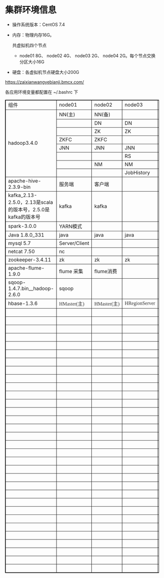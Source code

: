 # 集群环境信息

- 操作系统版本：CentOS 7.4

- 内存：物理内存16G。

  共虚拟机四个节点

  - node01 8G、 node02 4G、 node03 2G、 node04 2G。每个节点交换分区大小16G

- 硬盘：各虚拟机节点硬盘大小200G

https://zaixianwangyebianji.bmcx.com/

各应用环境变量都配置在 ~/.bashrc 下

<table style="width:100%;" cellpadding="2" cellspacing="0" border="1" bordercolor="#000000">
	<tbody>
		<tr>
			<td>
				<span><span><span><span><span><span>组件</span> </span> </span> </span> </span> </span> 
			</td>
			<td>
				<span><span><span><span><span><span>node01</span> </span> </span> </span> </span> </span> 
			</td>
			<td>
				<span><span><span><span><span><span><span>node02</span><br />
</span> </span> </span> </span> </span> </span> 
			</td>
			<td>
				<span><span><span><span><span><span><span>node03</span><br />
</span> </span> </span> </span> </span> </span> 
			</td>
			<td>
				<span><span><span><span><span><span><span>node04</span><br />
</span> </span> </span> </span> </span> </span> 
			</td>
		</tr>
		<tr>
			<td rowspan="8">
				<span><span><span><span><span><span>hadoop3.4.0<br />
</span> </span> </span> </span> </span> </span> 
			</td>
			<td>
				<span><span><span><span><span><span>NN(主)<br />
</span> </span> </span> </span> </span> </span> 
			</td>
			<td>
				<span><span><span><span><span><span><span>N</span><span>N</span><span>(</span><span>备</span><span>)</span><br />
</span> </span> </span> </span> </span> </span> 
			</td>
			<td>
				<span><span><span><span><span><span><br />
</span> </span> </span> </span> </span> </span> 
			</td>
			<td>
				<span><span><span><span><span><span><br />
</span> </span> </span> </span> </span> </span> 
			</td>
		</tr>
		<tr>
			<td>
				<span><span><span><span><span><span><br />
</span> </span> </span> </span> </span> </span> 
			</td>
			<td>
				<span><span><span><span><span><span>DN<br />
</span> </span> </span> </span> </span> </span> 
			</td>
			<td>
				<span><span><span><span><span><span>DN<br />
</span> </span> </span> </span> </span> </span> 
			</td>
			<td>
				<span><span><span><span><span><span><span>D</span><span>N</span><br />
</span> </span> </span> </span> </span> </span> 
			</td>
		</tr>
		<tr>
			<td>
				<span><span><span><span><span><span><br />
</span> </span> </span> </span> </span> </span> 
			</td>
			<td>
				<span><span><span><span><span><span>ZK<br />
</span> </span> </span> </span> </span> </span> 
			</td>
			<td>
				<span><span><span><span><span><span><span>Z</span><span>K</span><br />
</span> </span> </span> </span> </span> </span> 
			</td>
			<td>
				<span><span><span><span><span><span><span>Z</span><span>K</span><br />
</span> </span> </span> </span> </span> </span> 
			</td>
		</tr>
		<tr>
			<td>
				<span><span><span><span><span><span>ZKFC<br />
</span> </span> </span> </span> </span> </span> 
			</td>
			<td>
				<span><span><span><span><span><span><span>Z</span><span>K</span><span>F</span><span>C</span><br />
</span> </span> </span> </span> </span> </span> 
			</td>
			<td>
				<span><span><span><span><span><span><br />
</span> </span> </span> </span> </span> </span> 
			</td>
			<td>
				<span><span><span><span><span><span><br />
</span> </span> </span> </span> </span> </span> 
			</td>
		</tr>
		<tr>
			<td>
				<span><span><span><span><span><span><span>J</span><span>N</span><span>N</span><br />
</span> </span> </span> </span> </span> </span> 
			</td>
			<td>
				<span><span><span><span><span><span>JNN<br />
</span> </span> </span> </span> </span> </span> 
			</td>
			<td>
				<span><span><span><span><span><span>JNN<br />
</span> </span> </span> </span> </span> </span> 
			</td>
			<td>
				<span><span><span><span><span><span><br />
</span> </span> </span> </span> </span> </span> 
			</td>
		</tr>
		<tr>
			<td>
				<span><span><span><span><span><span><br />
</span> </span> </span> </span> </span> </span> 
			</td>
			<td>
				<span><span><span><span><span><span><br />
</span> </span> </span> </span> </span> </span> 
			</td>
			<td>
				<span><span><span><span><span><span><span>R</span><span>S</span><br />
</span> </span> </span> </span> </span> </span> 
			</td>
			<td>
				<span><span><span><span><span><span><span>R</span><span>S</span><br />
</span> </span> </span> </span> </span> </span> 
			</td>
		</tr>
		<tr>
			<td>
				<span><span><span><span><span><span><br />
</span> </span> </span> </span> </span> </span> 
			</td>
			<td>
				<span><span><span><span><span><span>NM<br />
</span> </span> </span> </span> </span> </span> 
			</td>
			<td>
				<span><span><span><span><span><span>NM<br />
</span> </span> </span> </span> </span> </span> 
			</td>
			<td>
				<span><span><span><span><span><span><span>N</span><span>M</span><br />
</span> </span> </span> </span> </span> </span> 
			</td>
		</tr>
		<tr>
			<td>
				<br />
			</td>
			<td>
				<br />
			</td>
			<td>
				JobHistory
			</td>
			<td>
				<br />
			</td>
		</tr>
		<tr>
			<td>
				<span><span><span><span><span><span>apache-hive-2.3.9-bin<br />
</span> </span> </span> </span> </span> </span> 
			</td>
			<td>
				<span><span><span><span><span><span>服务端</span> </span> </span> </span> </span> </span> 
			</td>
			<td>
				<span><span><span><span><span><span>客户端</span> </span> </span> </span> </span> </span> 
			</td>
			<td>
				<span><span><span><span><span><span><br />
</span> </span> </span> </span> </span> </span> 
			</td>
			<td>
				<span><span><span><span><span><span><br />
</span> </span> </span> </span> </span> </span> 
			</td>
		</tr>
		<tr>
			<td>
				<span><span><span><span><span>kafka_2.13-2.5.0，2.13是scala的版本号，2.5.0是kafka的版本号<span><br />
</span> </span> </span> </span> </span> </span> 
			</td>
			<td>
				<span><span><span><span><span><span>kafka<br />
</span> </span> </span> </span> </span> </span> 
			</td>
			<td>
				<span><span><span><span><span><span>kafka<br />
</span> </span> </span> </span> </span> </span> 
			</td>
			<td>
				<span><span><span><span><span><span><br />
</span> </span> </span> </span> </span> </span> 
			</td>
			<td>
				<span><span><span><span><span><span><br />
</span> </span> </span> </span> </span> </span> 
			</td>
		</tr>
		<tr>
			<td>
				<span><span><span><span><span>spark-3.0.0<span id="__kindeditor_bookmark_start_22__"></span></span> </span> </span> </span> </span> 
			</td>
			<td>
				<span><span><span><span><span>YARN模式</span> </span> </span> </span> </span> 
			</td>
			<td>
				<span><span><span><span><span><span><br />
</span> </span> </span> </span> </span> </span> 
			</td>
			<td>
				<span><span><span><span><span><span><br />
</span> </span> </span> </span> </span> </span> 
			</td>
			<td>
				<span><span><span><span><span><span><br />
</span> </span> </span> </span> </span> </span> 
			</td>
		</tr>
		<tr>
			<td>
				<span><span><span><span><span>Java&nbsp;1.8.0_331</span> </span> </span> </span> </span> 
			</td>
			<td>
				<span><span><span><span><span>java</span></span> </span> </span> </span> 
			</td>
			<td>
				<span><span><span><span><span><span><span>java</span><br />
</span> </span> </span> </span> </span> </span> 
			</td>
			<td>
				<span><span><span><span><span><span><span>java</span><br />
</span> </span> </span> </span> </span> </span> 
			</td>
			<td>
				<span><span><span><span><span><span><span>java</span><br />
</span> </span> </span> </span> </span> </span> 
			</td>
		</tr>
		<tr>
			<td>
				<span><span><span><span><span><span>mysql 5.7</span></span></span></span></span></span> 
			</td>
			<td>
				<span><span><span><span><span><span>Server/Client</span></span> </span> </span> </span> </span> 
			</td>
			<td>
				<span><span><span><span><span><span><br />
</span> </span> </span> </span> </span> </span> 
			</td>
			<td>
				<span><span><span><span><span><span><br />
</span> </span> </span> </span> </span> </span> 
			</td>
			<td>
				<span><span><span><span><span><span><br />
</span> </span> </span> </span> </span> </span> 
			</td>
		</tr>
		<tr>
			<td>
				<span><span><span style="background-color:#FFFFFF;">netcat&nbsp;7.50</span><span></span></span> </span> 
			</td>
			<td>
				<span><span><span><span><span><span>nc</span></span></span></span> </span> </span> 
			</td>
			<td>
				<span><span><span><span><span><span><br />
</span> </span> </span> </span> </span> </span> 
			</td>
			<td>
				<span><span><span><span><span><span><br />
</span> </span> </span> </span> </span> </span> 
			</td>
			<td>
				<span><span><span><span><span><span><br />
</span> </span> </span> </span> </span> </span> 
			</td>
		</tr>
		<tr>
			<td>
				<span><span><span><span><span><span>zookeeper-3.4.11<br />
</span> </span> </span> </span> </span> </span> 
			</td>
			<td>
				zk
			</td>
			<td>
				<span><span><span><span><span><span>zk</span></span></span> </span> </span> </span> 
			</td>
			<td>
				<span><span><span><span><span><span>zk<br />
</span> </span> </span> </span> </span> </span> 
			</td>
			<td>
				<span><span><span><span><span><span><br />
</span> </span> </span> </span> </span> </span> 
			</td>
		</tr>
		<tr>
			<td>
				<span><span><span><span><span><span>apache-flume-1.9.0<br />
</span> </span> </span> </span> </span> </span> 
			</td>
			<td>
				<span><span><span><span><span><span><span id="__kindeditor_bookmark_start_134__"></span>flume 采集<span id="__kindeditor_bookmark_end_135__"></span><br />
</span> </span> </span> </span> </span> </span> 
			</td>
			<td>
				<span><span><span><span><span><span><span>flume消费</span><br />
</span> </span> </span> </span> </span> </span> 
			</td>
			<td>
				<span><span><span><span><span><span><br />
</span> </span> </span> </span> </span> </span> 
			</td>
			<td>
				<span><span><span><span><span><span><br />
</span> </span> </span> </span> </span> </span> 
			</td>
		</tr>
		<tr>
			<td>
				<span><span><span><span><span><span>sqoop-1.4.7.bin__hadoop-2.6.0<br />
</span> </span> </span> </span> </span> </span> 
			</td>
			<td>
				<span><span><span><span><span><span><span>sqoop</span><br />
</span> </span> </span> </span> </span> </span> 
			</td>
			<td>
				<span><span><span><span><span><span><br />
</span> </span> </span> </span> </span> </span> 
			</td>
			<td>
				<span><span><span><span><span><span><br />
</span> </span> </span> </span> </span> </span> 
			</td>
			<td>
				<br />
			</td>
		</tr>
		<tr>
			<td>
				<span><span><span><span><span><span>hbase-1.3.6<br />
</span> </span> </span> </span> </span> </span> 
			</td>
			<td>
				<span><span><span><span><span><span><span style="color:#333333;font-family:&quot;font-size:16px;background-color:#FFFFFF;">HMaster(主)</span><br />
</span> </span> </span> </span> </span> </span> 
			</td>
			<td>
				<span><span><span><span><span><span><span style="color:#333333;font-family:&quot;font-size:16px;background-color:#F8F8F8;"><span style="color:#333333;font-family:&quot;font-size:16px;background-color:#FFFFFF;">H</span><span style="color:#333333;font-family:&quot;font-size:16px;background-color:#FFFFFF;">Master(主)</span></span><br />
</span> </span> </span> </span> </span> </span> 
			</td>
			<td>
				<span><span><span><span><span><span><span style="color:#333333;font-family:&quot;font-size:16px;background-color:#F8F8F8;">HRegionServer</span><br />
</span> </span> </span> </span> </span> </span> 
			</td>
			<td>
				<span><span><span><span><span><span><span style="color:#333333;font-family:&quot;font-size:16px;background-color:#F8F8F8;"></span><span style="color:#333333;font-family:&quot;font-size:16px;background-color:#F8F8F8;">HRegio</span><span style="color:#333333;font-family:&quot;font-size:16px;background-color:#F8F8F8;">n</span><span style="color:#333333;font-family:&quot;font-size:16px;background-color:#F8F8F8;">S</span><span style="color:#333333;font-family:&quot;font-size:16px;background-color:#F8F8F8;">e</span><span style="color:#333333;font-family:&quot;font-size:16px;background-color:#F8F8F8;">r</span><span style="color:#333333;font-family:&quot;font-size:16px;background-color:#F8F8F8;">v</span><span style="color:#333333;font-family:&quot;font-size:16px;background-color:#F8F8F8;">e</span><span style="color:#333333;font-family:&quot;font-size:16px;background-color:#F8F8F8;">r</span><br />
</span> </span> </span> </span> </span> </span> 
			</td>
		</tr>
		<tr>
			<td>
				<span><span><span><span><span><span><br />
</span> </span> </span> </span> </span> </span> 
			</td>
			<td>
				<span><span><span><span><span><span><br />
</span> </span> </span> </span> </span> </span> 
			</td>
			<td>
				<span><span><span><span><span><span><br />
</span> </span> </span> </span> </span> </span> 
			</td>
			<td>
				<span><span><span><span><span><span><br />
</span> </span> </span> </span> </span> </span> 
			</td>
			<td>
				<span><span><span><span><span><span><br />
</span> </span> </span> </span> </span> </span> 
			</td>
		</tr>
		<tr>
			<td>
				<span><span><span><span><span><span><br />
</span> </span> </span> </span> </span> </span> 
			</td>
			<td>
				<span><span><span><span><span><span><br />
</span> </span> </span> </span> </span> </span> 
			</td>
			<td>
				<span><span><span><span><span><span><br />
</span> </span> </span> </span> </span> </span> 
			</td>
			<td>
				<span><span><span><span><span><span><br />
</span> </span> </span> </span> </span> </span> 
			</td>
			<td>
				<span><span><span><span><span><span><br />
</span> </span> </span> </span> </span> </span> 
			</td>
		</tr>
		<tr>
			<td>
				<span><span><span><span><span><span><br />
</span> </span> </span> </span> </span> </span> 
			</td>
			<td>
				<span><span><span><span><span><span><br />
</span> </span> </span> </span> </span> </span> 
			</td>
			<td>
				<span><span><span><span><span><span><br />
</span> </span> </span> </span> </span> </span> 
			</td>
			<td>
				<span><span><span><span><span><span><br />
</span> </span> </span> </span> </span> </span> 
			</td>
			<td>
				<span><span><span><span><span><span><br />
</span> </span> </span> </span> </span> </span> 
			</td>
		</tr>
		<tr>
			<td>
				<span><span><span><span><span><span><br />
</span> </span> </span> </span> </span> </span> 
			</td>
			<td>
				<span><span><span><span><span><span><br />
</span> </span> </span> </span> </span> </span> 
			</td>
			<td>
				<span><span><span><span><span><span><br />
</span> </span> </span> </span> </span> </span> 
			</td>
			<td>
				<span><span><span><span><span><span><br />
</span> </span> </span> </span> </span> </span> 
			</td>
			<td>
				<span><span><span><span><span><span><br />
</span> </span> </span> </span> </span> </span> 
			</td>
		</tr>
		<tr>
			<td>
				<span><span><span><span><span><span><br />
</span> </span> </span> </span> </span> </span> 
			</td>
			<td>
				<span><span><span><span><span><span><br />
</span> </span> </span> </span> </span> </span> 
			</td>
			<td>
				<span><span><span><span><span><span><br />
</span> </span> </span> </span> </span> </span> 
			</td>
			<td>
				<span><span><span><span><span><span><br />
</span> </span> </span> </span> </span> </span> 
			</td>
			<td>
				<span><span><span><span><span><span><br />
</span> </span> </span> </span> </span> </span> 
			</td>
		</tr>
		<tr>
			<td>
				<span><span><span><span><span><span><br />
</span> </span> </span> </span> </span> </span> 
			</td>
			<td>
				<span><span><span><span><span><span><br />
</span> </span> </span> </span> </span> </span> 
			</td>
			<td>
				<span><span><span><span><span><span><br />
</span> </span> </span> </span> </span> </span> 
			</td>
			<td>
				<span><span><span><span><span><span><br />
</span> </span> </span> </span> </span> </span> 
			</td>
			<td>
				<span><span><span><span><span><span><br />
</span> </span> </span> </span> </span> </span> 
			</td>
		</tr>
		<tr>
			<td>
				<span><span><span><span><span><span><br />
</span> </span> </span> </span> </span> </span> 
			</td>
			<td>
				<span><span><span><span><span><span><br />
</span> </span> </span> </span> </span> </span> 
			</td>
			<td>
				<span><span><span><span><span><span><br />
</span> </span> </span> </span> </span> </span> 
			</td>
			<td>
				<span><span><span><span><span><span><br />
</span> </span> </span> </span> </span> </span> 
			</td>
			<td>
				<span><span><span><span><span><span><br />
</span> </span> </span> </span> </span> </span> 
			</td>
		</tr>
		<tr>
			<td>
				<span><span><span><span><span><span><br />
</span> </span> </span> </span> </span> </span> 
			</td>
			<td>
				<span><span><span><span><span><span><br />
</span> </span> </span> </span> </span> </span> 
			</td>
			<td>
				<span><span><span><span><span><span><br />
</span> </span> </span> </span> </span> </span> 
			</td>
			<td>
				<span><span><span><span><span><span><br />
</span> </span> </span> </span> </span> </span> 
			</td>
			<td>
				<span><span><span><span><span><span><br />
</span> </span> </span> </span> </span> </span> 
			</td>
		</tr>
		<tr>
			<td>
				<span><span><span><span><span><span><br />
</span> </span> </span> </span> </span> </span> 
			</td>
			<td>
				<span><span><span><span><span><span><br />
</span> </span> </span> </span> </span> </span> 
			</td>
			<td>
				<span><span><span><span><span><span><br />
</span> </span> </span> </span> </span> </span> 
			</td>
			<td>
				<span><span><span><span><span><span><br />
</span> </span> </span> </span> </span> </span> 
			</td>
			<td>
				<span><span><span><span><span><span><br />
</span> </span> </span> </span> </span> </span> 
			</td>
		</tr>
		<tr>
			<td>
				<span><span><span><span><span><span><br />
</span> </span> </span> </span> </span> </span> 
			</td>
			<td>
				<span><span><span><span><span><span><br />
</span> </span> </span> </span> </span> </span> 
			</td>
			<td>
				<span><span><span><span><span><span><br />
</span> </span> </span> </span> </span> </span> 
			</td>
			<td>
				<span><span><span><span><span><span><br />
</span> </span> </span> </span> </span> </span> 
			</td>
			<td>
				<span><span><span><span><span><span><br />
</span> </span> </span> </span> </span> </span> 
			</td>
		</tr>
		<tr>
			<td>
				<span><span><span><span><span><span><br />
</span> </span> </span> </span> </span> </span> 
			</td>
			<td>
				<span><span><span><span><span><span><br />
</span> </span> </span> </span> </span> </span> 
			</td>
			<td>
				<span><span><span><span><span><span><br />
</span> </span> </span> </span> </span> </span> 
			</td>
			<td>
				<span><span><span><span><span><span><br />
</span> </span> </span> </span> </span> </span> 
			</td>
			<td>
				<span><span><span><span><span><span><br />
</span> </span> </span> </span> </span> </span> 
			</td>
		</tr>
		<tr>
			<td>
				<span><span><span><span><span><span><br />
</span> </span> </span> </span> </span> </span> 
			</td>
			<td>
				<span><span><span><span><span><span><br />
</span> </span> </span> </span> </span> </span> 
			</td>
			<td>
				<span><span><span><span><span><span><br />
</span> </span> </span> </span> </span> </span> 
			</td>
			<td>
				<span><span><span><span><span><span><br />
</span> </span> </span> </span> </span> </span> 
			</td>
			<td>
				<span><span><span><span><span><span><br />
</span> </span> </span> </span> </span> </span> 
			</td>
		</tr>
		<tr>
			<td>
				<span><span><span><span><span><span><br />
</span> </span> </span> </span> </span> </span> 
			</td>
			<td>
				<span><span><span><span><span><span><br />
</span> </span> </span> </span> </span> </span> 
			</td>
			<td>
				<span><span><span><span><span><span><br />
</span> </span> </span> </span> </span> </span> 
			</td>
			<td>
				<span><span><span><span><span><span><br />
</span> </span> </span> </span> </span> </span> 
			</td>
			<td>
				<span><span><span><span><span><span><br />
</span> </span> </span> </span> </span> </span> 
			</td>
		</tr>
		<tr>
			<td>
				<span><span><span><span><span><span><br />
</span> </span> </span> </span> </span> </span> 
			</td>
			<td>
				<span><span><span><span><span><span><br />
</span> </span> </span> </span> </span> </span> 
			</td>
			<td>
				<span><span><span><span><span><span><br />
</span> </span> </span> </span> </span> </span> 
			</td>
			<td>
				<span><span><span><span><span><span><br />
</span> </span> </span> </span> </span> </span> 
			</td>
			<td>
				<span><span><span><span><span><span><br />
</span> </span> </span> </span> </span> </span> 
			</td>
		</tr>
		<tr>
			<td>
				<span><span><span><span><span><span><br />
</span> </span> </span> </span> </span> </span> 
			</td>
			<td>
				<span><span><span><span><span><span><br />
</span> </span> </span> </span> </span> </span> 
			</td>
			<td>
				<span><span><span><span><span><span><br />
</span> </span> </span> </span> </span> </span> 
			</td>
			<td>
				<span><span><span><span><span><span><br />
</span> </span> </span> </span> </span> </span> 
			</td>
			<td>
				<span><span><span><span><span><span><br />
</span> </span> </span> </span> </span> </span> 
			</td>
		</tr>
		<tr>
			<td>
				<span><span><span><span><span><span><br />
</span> </span> </span> </span> </span> </span> 
			</td>
			<td>
				<span><span><span><span><span><span><br />
</span> </span> </span> </span> </span> </span> 
			</td>
			<td>
				<span><span><span><span><span><span><br />
</span> </span> </span> </span> </span> </span> 
			</td>
			<td>
				<span><span><span><span><span><span><br />
</span> </span> </span> </span> </span> </span> 
			</td>
			<td>
				<span><span><span><span><span><span><br />
</span> </span> </span> </span> </span> </span> 
			</td>
		</tr>
		<tr>
			<td>
				<span><span><span><span><span><span><br />
</span> </span> </span> </span> </span> </span> 
			</td>
			<td>
				<span><span><span><span><span><span><br />
</span> </span> </span> </span> </span> </span> 
			</td>
			<td>
				<span><span><span><span><span><span><br />
</span> </span> </span> </span> </span> </span> 
			</td>
			<td>
				<span><span><span><span><span><span><br />
</span> </span> </span> </span> </span> </span> 
			</td>
			<td>
				<span><span><span><span><span><span><br />
</span> </span> </span> </span> </span> </span> 
			</td>
		</tr>
		<tr>
			<td>
				<span><span><span><span><span><span><br />
</span> </span> </span> </span> </span> </span> 
			</td>
			<td>
				<span><span><span><span><span><span><br />
</span> </span> </span> </span> </span> </span> 
			</td>
			<td>
				<span><span><span><span><span><span><br />
</span> </span> </span> </span> </span> </span> 
			</td>
			<td>
				<span><span><span><span><span><span><br />
</span> </span> </span> </span> </span> </span> 
			</td>
			<td>
				<span><span><span><span><span><span><br />
</span> </span> </span> </span> </span> </span> 
			</td>
		</tr>
		<tr>
			<td>
				<span><span><span><span><span><span><br />
</span> </span> </span> </span> </span> </span> 
			</td>
			<td>
				<span><span><span><span><span><span><br />
</span> </span> </span> </span> </span> </span> 
			</td>
			<td>
				<span><span><span><span><span><span><br />
</span> </span> </span> </span> </span> </span> 
			</td>
			<td>
				<span><span><span><span><span><span><br />
</span> </span> </span> </span> </span> </span> 
			</td>
			<td>
				<span><span><span><span><span><span><br />
</span> </span> </span> </span> </span> </span> 
			</td>
		</tr>
		<tr>
			<td>
				<span><span><span><span><span><span><br />
</span> </span> </span> </span> </span> </span> 
			</td>
			<td>
				<span><span><span><span><span><span><br />
</span> </span> </span> </span> </span> </span> 
			</td>
			<td>
				<span><span><span><span><span><span><br />
</span> </span> </span> </span> </span> </span> 
			</td>
			<td>
				<span><span><span><span><span><span><br />
</span> </span> </span> </span> </span> </span> 
			</td>
			<td>
				<span><span><span><span><span><span><br />
</span> </span> </span> </span> </span> </span> 
			</td>
		</tr>
		<tr>
			<td>
				<span><span><span><span><span><span><br />
</span> </span> </span> </span> </span> </span> 
			</td>
			<td>
				<span><span><span><span><span><span><br />
</span> </span> </span> </span> </span> </span> 
			</td>
			<td>
				<span><span><span><span><span><span><br />
</span> </span> </span> </span> </span> </span> 
			</td>
			<td>
				<span><span><span><span><span><span><br />
</span> </span> </span> </span> </span> </span> 
			</td>
			<td>
				<span><span><span><span><span><span><br />
</span> </span> </span> </span> </span> </span> 
			</td>
		</tr>
		<tr>
			<td>
				<span><span><span><span><span><span><br />
</span> </span> </span> </span> </span> </span> 
			</td>
			<td>
				<span><span><span><span><span><span><br />
</span> </span> </span> </span> </span> </span> 
			</td>
			<td>
				<span><span><span><span><span><span><br />
</span> </span> </span> </span> </span> </span> 
			</td>
			<td>
				<span><span><span><span><span><span><br />
</span> </span> </span> </span> </span> </span> 
			</td>
			<td>
				<span><span><span><span><span><span><br />
</span> </span> </span> </span> </span> </span> 
			</td>
		</tr>
		<tr>
			<td>
				<span><span><span><span><span><span><br />
</span> </span> </span> </span> </span> </span> 
			</td>
			<td>
				<span><span><span><span><span><span><br />
</span> </span> </span> </span> </span> </span> 
			</td>
			<td>
				<span><span><span><span><span><span><br />
</span> </span> </span> </span> </span> </span> 
			</td>
			<td>
				<span><span><span><span><span><span><br />
</span> </span> </span> </span> </span> </span> 
			</td>
			<td>
				<span><span><span><span><span><span><br />
</span> </span> </span> </span> </span> </span> 
			</td>
		</tr>
		<tr>
			<td>
				<span><span><span><span><span><span><br />
</span> </span> </span> </span> </span> </span> 
			</td>
			<td>
				<span><span><span><span><span><span><br />
</span> </span> </span> </span> </span> </span> 
			</td>
			<td>
				<span><span><span><span><span><span><br />
</span> </span> </span> </span> </span> </span> 
			</td>
			<td>
				<span><span><span><span><span><span><br />
</span> </span> </span> </span> </span> </span> 
			</td>
			<td>
				<span><span><span><span><span><span><br />
</span> </span> </span> </span> </span> </span> 
			</td>
		</tr>
		<tr>
			<td>
				<span><span><span><span><span><span><br />
</span> </span> </span> </span> </span> </span> 
			</td>
			<td>
				<span><span><span><span><span><span><br />
</span> </span> </span> </span> </span> </span> 
			</td>
			<td>
				<span><span><span><span><span><span><br />
</span> </span> </span> </span> </span> </span> 
			</td>
			<td>
				<span><span><span><span><span><span><br />
</span> </span> </span> </span> </span> </span> 
			</td>
			<td>
				<span><span><span><span><span><span><br />
</span> </span> </span> </span> </span> </span> 
			</td>
		</tr>
		<tr>
			<td>
				<span><span><span><span><span><span><br />
</span> </span> </span> </span> </span> </span> 
			</td>
			<td>
				<span><span><span><span><span><span><br />
</span> </span> </span> </span> </span> </span> 
			</td>
			<td>
				<span><span><span><span><span><span><br />
</span> </span> </span> </span> </span> </span> 
			</td>
			<td>
				<span><span><span><span><span><span><br />
</span> </span> </span> </span> </span> </span> 
			</td>
			<td>
				<span><span><span><span><span><span><br />
</span> </span> </span> </span> </span> </span> 
			</td>
		</tr>
		<tr>
			<td>
				<span><span><span><span><span><span><br />
</span> </span> </span> </span> </span> </span> 
			</td>
			<td>
				<span><span><span><span><span><span><br />
</span> </span> </span> </span> </span> </span> 
			</td>
			<td>
				<span><span><span><span><span><span><br />
</span> </span> </span> </span> </span> </span> 
			</td>
			<td>
				<span><span><span><span><span><span><br />
</span> </span> </span> </span> </span> </span> 
			</td>
			<td>
				<span><span><span><span><span><span><br />
</span> </span> </span> </span> </span> </span> 
			</td>
		</tr>
		<tr>
			<td>
				<span><span><span><span><span><span><br />
</span> </span> </span> </span> </span> </span> 
			</td>
			<td>
				<span><span><span><span><span><span><br />
</span> </span> </span> </span> </span> </span> 
			</td>
			<td>
				<span><span><span><span><span><span><br />
</span> </span> </span> </span> </span> </span> 
			</td>
			<td>
				<span><span><span><span><span><span><br />
</span> </span> </span> </span> </span> </span> 
			</td>
			<td>
				<span><span><span><span><span><span><br />
</span> </span> </span> </span> </span> </span> 
			</td>
		</tr>
		<tr>
			<td>
				<span><span><span><span><span><span><br />
</span> </span> </span> </span> </span> </span> 
			</td>
			<td>
				<span><span><span><span><span><span><br />
</span> </span> </span> </span> </span> </span> 
			</td>
			<td>
				<span><span><span><span><span><span><br />
</span> </span> </span> </span> </span> </span> 
			</td>
			<td>
				<span><span><span><span><span><span><br />
</span> </span> </span> </span> </span> </span> 
			</td>
			<td>
				<span><span><span><span><span><span><br />
</span> </span> </span> </span> </span> </span> 
			</td>
		</tr>
		<tr>
			<td>
				<span><span><span><span><span><span><br />
</span> </span> </span> </span> </span> </span> 
			</td>
			<td>
				<span><span><span><span><span><span><br />
</span> </span> </span> </span> </span> </span> 
			</td>
			<td>
				<span><span><span><span><span><span><br />
</span> </span> </span> </span> </span> </span> 
			</td>
			<td>
				<span><span><span><span><span><span><br />
</span> </span> </span> </span> </span> </span> 
			</td>
			<td>
				<span><span><span><span><span><span><br />
</span> </span> </span> </span> </span> </span> 
			</td>
		</tr>
		<tr>
			<td>
				<span><span><span><span><span><span><br />
</span> </span> </span> </span> </span> </span> 
			</td>
			<td>
				<span><span><span><span><span><span><br />
</span> </span> </span> </span> </span> </span> 
			</td>
			<td>
				<span><span><span><span><span><span><br />
</span> </span> </span> </span> </span> </span> 
			</td>
			<td>
				<span><span><span><span><span><span><br />
</span> </span> </span> </span> </span> </span> 
			</td>
			<td>
				<span><span><span><span><span><span><br />
</span> </span> </span> </span> </span> </span> 
			</td>
		</tr>
		<tr>
			<td>
				<span><span><span><span><span><span><br />
</span> </span> </span> </span> </span> </span> 
			</td>
			<td>
				<span><span><span><span><span><span><br />
</span> </span> </span> </span> </span> </span> 
			</td>
			<td>
				<span><span><span><span><span><span><br />
</span> </span> </span> </span> </span> </span> 
			</td>
			<td>
				<span><span><span><span><span><span><br />
</span> </span> </span> </span> </span> </span> 
			</td>
			<td>
				<span><span><span><span><span><span><br />
</span> </span> </span> </span> </span> </span> 
			</td>
		</tr>
	</tbody>
</table>